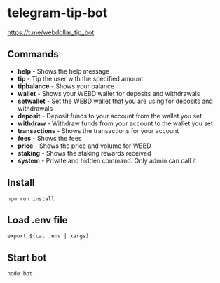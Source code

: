 # telegram-tip-bot

<https://t.me/webdollar_tip_bot>

## Commands

* __help__ - Shows the help message
* __tip__ - Tip the user with the specified amount
* __tipbalance__ - Shows your balance
* __wallet__ - Shows your WEBD wallet for deposits and withdrawals
* __setwallet__ - Set the WEBD wallet that you are using for deposits and withdrawals
* __deposit__ - Deposit funds to your account from the wallet you set
* __withdraw__ - Withdraw funds from your account to the wallet you set
* __transactions__ - Shows the transactions for your account
* __fees__ - Shows the fees
* __price__ - Shows the price and volume for WEBD
* __staking__ - Shows the staking rewards received
* __system__ - Private and hidden command. Only admin can call it

## Install

`npm run install`

## Load .env file

`export $(cat .env | xargs)`

## Start bot

`node bot`
